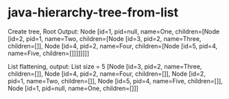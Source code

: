 # java-hierarchy-tree-from-list

Create tree, Root Output:
Node [id=1, pid=null, name=One, children=[Node [id=2, pid=1, name=Two, children=[Node [id=3, pid=2, name=Three, children=[]], Node [id=4, pid=2, name=Four, children=[Node [id=5, pid=4, name=Five, children=[]]]]]]]]

List flattening, output:
List size = 5
[Node [id=3, pid=2, name=Three, children=[]], Node [id=4, pid=2, name=Four, children=[]], Node [id=2, pid=1, name=Two, children=[]], Node [id=5, pid=4, name=Five, children=[]], Node [id=1, pid=null, name=One, children=[]]]
